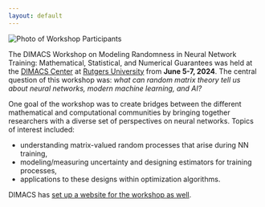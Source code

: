 ```yaml
---
layout: default
---
```


![Photo of Workshop Participants](/rmt4ai.github.io/assets/images/group_photo.png)

The DIMACS Workshop on Modeling Randomness in Neural Network Training: Mathematical, Statistical, and Numerical Guarantees was held at the [DIMACS Center](http://dimacs.rutgers.edu/) at [Rutgers University](http://www.rutgers.edu/) from **June 5-7, 2024**. The central question of this workshop was: *what can random matrix theory tell us about neural networks, modern machine learning, and AI?*

One goal of the workshop was to create bridges between the different mathematical and computational communities by bringing together researchers with a diverse set of perspectives on neural networks. Topics of interest included:

* understanding matrix-valued random processes that arise during NN training, 
* modeling/measuring uncertainty and designing estimators for training processes,
* applications to these designs within optimization algorithms.


DIMACS has [set up a website for the workshop as well](http://dimacs.rutgers.edu/events/details?eID=2772).
